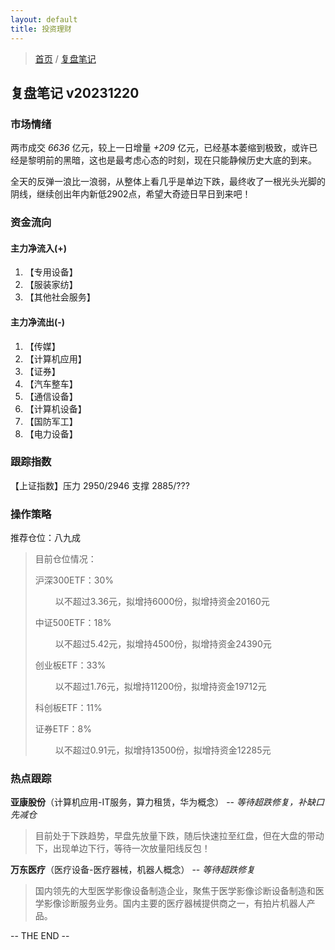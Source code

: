 ```yaml
---
layout: default
title: 投资理财
---
```


> [首页](/index.html) / [复盘笔记](/investment/replay-index.html)

## 复盘笔记 v20231220

### 市场情绪

两市成交 *6636* 亿元，较上一日增量 *+209* 亿元，已经基本萎缩到极致，或许已经是黎明前的黑暗，这也是最考虑心态的时刻，现在只能静候历史大底的到来。

全天的反弹一浪比一浪弱，从整体上看几乎是单边下跌，最终收了一根光头光脚的阴线，继续创出年内新低2902点，希望大奇迹日早日到来吧！


### 资金流向

#### 主力净流入(+)

1. 【专用设备】
2. 【服装家纺】
3. 【其他社会服务】


#### 主力净流出(-)

1. 【传媒】
2. 【计算机应用】
3. 【证券】
4. 【汽车整车】
5. 【通信设备】
6. 【计算机设备】
7. 【国防军工】
8. 【电力设备】


### 跟踪指数

【上证指数】压力 2950/2946 支撑 2885/???


### 操作策略

推荐仓位：八九成

> 目前仓位情况：
> 
> 沪深300ETF：30%
> 
> &emsp;&emsp; 以不超过3.36元，拟增持6000份，拟增持资金20160元
> 
> 中证500ETF：18%
> 
> &emsp;&emsp; 以不超过5.42元，拟增持4500份，拟增持资金24390元
> 
> 创业板ETF：33%
> 
> &emsp;&emsp; 以不超过1.76元，拟增持11200份，拟增持资金19712元
> 
> 科创板ETF：11%
> 
> 证券ETF：8%
> 
> &emsp;&emsp; 以不超过0.91元，拟增持13500份，拟增持资金12285元


### 热点跟踪

**亚康股份**（计算机应用-IT服务，算力租赁，华为概念） -- *等待超跌修复，补缺口先减仓*
> 目前处于下跌趋势，早盘先放量下跌，随后快速拉至红盘，但在大盘的带动下，出现单边下行，等待一次放量阳线反包！

**万东医疗**（医疗设备-医疗器械，机器人概念） -- *等待超跌修复*
> 国内领先的大型医学影像设备制造企业，聚焦于医学影像诊断设备制造和医学影像诊断服务业务。国内主要的医疗器械提供商之一，有拍片机器人产品。


-- THE END --

